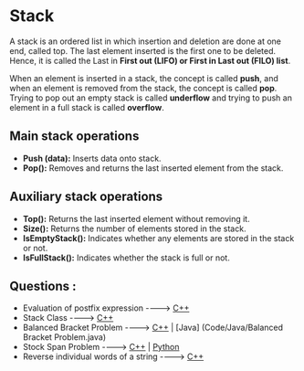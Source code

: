 # Stack

A stack is an ordered list in which insertion and deletion are done at one end, called
top. The last element inserted is the first one to be deleted. Hence, it is called the Last in **First out
(LIFO) or First in Last out (FILO) list**.

When an element is
inserted in a stack, the concept is called **push**, and when an element is removed from the stack, the
concept is called **pop**. Trying to pop out an empty stack is called **underflow** and trying to push an
element in a full stack is called **overflow**.

## Main stack operations

- **Push (data):** Inserts data onto stack.
- **Pop():** Removes and returns the last inserted element from the stack.

## Auxiliary stack operations

- **Top():** Returns the last inserted element without removing it.
- **Size():** Returns the number of elements stored in the stack.
- **IsEmptyStack():** Indicates whether any elements are stored in the stack or not.
- **IsFullStack():** Indicates whether the stack is full or not.

## Questions :

-   Evaluation of postfix expression ----> [C++](/Code/C++/Postfixexpression.cpp)
-   Stack Class ----> [C++](/Code/C++/stack_class.cpp)
-   Balanced Bracket Problem ----> [C++](/Code/C++/balanced_bracket.cpp) | [Java] (Code/Java/Balanced Bracket Problem.java)
-   Stock Span Problem ----> [C++](/Code/C++/Stock_Span_Problem.cpp) | [Python](/Code/Python/StockSpan.py)
-   Reverse individual words of a string ----> [C++](/Code/C++/reverse_words_of_string.cpp)

